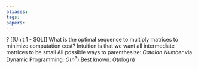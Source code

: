 ```yaml
---
aliases: 
tags: 
papers:
---
```

?
[[Unit 1 - SQL]]
What is the optimal sequence to multiply matrices to minimize computation cost? Intuition is that we want all intermediate matrices to be small
All possible ways to parenthesize: *Catalan Number*
via Dynamic Programming: $O(n^3)$
Best known: $O(n \log n)$